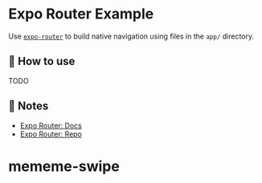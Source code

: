 # Expo Router Example

Use [`expo-router`](https://expo.github.io/router) to build native navigation using files in the `app/` directory.

## 🚀 How to use

TODO

## 📝 Notes

- [Expo Router: Docs](https://expo.github.io/router)
- [Expo Router: Repo](https://github.com/expo/router)
# mememe-swipe
